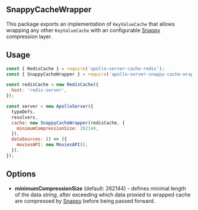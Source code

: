## SnappyCacheWrapper

This package exports an implementation of `KeyValueCache` that allows wrapping any other `KeyValueCache` with an configurable [Snappy](https://github.com/kesla/node-snappy) compression layer.

## Usage

```js
const { RedisCache } = require('apollo-server-cache-redis');
const { SnappyCacheWrapper } = require('apollo-server-snappy-cache-wrapper');

const redisCache = new RedisCache({
  host: 'redis-server',
});

const server = new ApolloServer({
  typeDefs,
  resolvers,
  cache: new SnappyCacheWrapper(redisCache, {
    minimumCompressionSize: 262144,
  }),
  dataSources: () => ({
    moviesAPI: new MoviesAPI(),
  }),
});
```

## Options

- **minimumCompressionSize** (default: 262144) - defines minimal length of the data _string_, after exceeding which data proxied to wrapped cache are compressed by [Snappy](https://github.com/kesla/node-snappy) before being passed forward.
